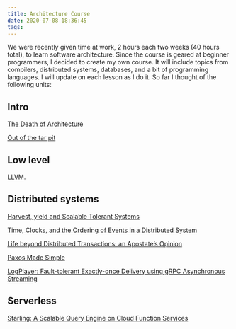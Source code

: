 ```yaml
---
title: Architecture Course
date: 2020-07-08 18:36:45
tags:
---
```


We were recently given time at work, 2 hours each two weeks (40 hours total), to learn software architecture. Since the course is geared at beginner programmers, I decided to create my own course. It will include topics from compilers, distributed systems, databases, and a bit of programming languages.
I will update on each lesson as I do it. So far I thought of the following units:

## Intro
[The Death of Architecture](http://www.julianbrowne.com/article/death-of-architecture)

[Out of the tar pit](https://github.com/papers-we-love/papers-we-love/blob/master/design/out-of-the-tar-pit.pdf?raw=true)

## Low level
[LLVM](https://llvm.org/pubs/2003-09-30-LifelongOptimizationTR.pdf).

## Distributed systems
[Harvest, yield and Scalable Tolerant Systems](http://citeseerx.ist.psu.edu/viewdoc/download?doi=10.1.1.24.3690&rep=rep1&type=pdf)

[Time, Clocks, and the Ordering of Events in a Distributed System](https://www.microsoft.com/en-us/research/uploads/prod/2016/12/Time-Clocks-and-the-Ordering-of-Events-in-a-Distributed-System.pdf)

[Life beyond Distributed Transactions: an Apostate’s Opinion](https://www.ics.uci.edu/~cs223/papers/cidr07p15.pdf)

[Paxos Made Simple](http://research.microsoft.com/en-us/um/people/lamport/pubs/paxos-simple.pdf)

[LogPlayer: Fault-tolerant Exactly-once Delivery using gRPC Asynchronous Streaming](https://arxiv.org/pdf/1911.11286.pdf)

## Serverless
[Starling: A Scalable Query Engine on Cloud Function
Services](https://arxiv.org/pdf/1911.11727.pdf)
